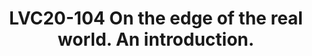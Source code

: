 ---
categories:
- lvc20
description: Raspberry Pis have been there like forever, and have sold like hot cakes
  for 8 years now. Lots of people have done very ambitious projects (self-driving
  robots, anyone?), and new ideas and projects surface every day. Be it building a
  supercomputer by stacking lots of SBCs, a bitcoin miner, a brewery system, home
  automation, a weather station, or any crazy idea, the only limit seems to be your
  imagination.<br><br>Of course, these little beasts can also be used as servers.
  For years, Docker has been used only on big servers, but after resin.io ported Docker
  to the Arm processor, everything changed.<br><br>Pretty cool to be able to run Docker
  on that kind of mini machines, but what kind of service could you run on Docker
  with so little memory? Lots of things in fact…<br><br>And what if you could get
  the best of both worlds? What could you do with a machine able to interact with
  hardware (🌡️, 📹 , 🚦) thanks to Docker? Could you transform your Raspberry Pi into
  an edge computing node, an IoT on steroids 💪 , or anything in between?
image: /assets/images/featured-images/lvc20/LVC20-104.png
session_id: LVC20-104
session_room: '[Track 1] IoT/Edge/Embedded'
session_slot:
  end_time: 2020-09-22 12:40
  start_time: 2020-09-22 12:15
session_speakers:
- speaker_bio: 'Father of two, husband of one, geek in denial, fond of handheld devices
    since 1989, beekeepeer and permie. #Linux #Android #Docker #ARMV8 #IOT&lt;br&gt;&lt;br&gt;Joined
    Worldline in 1999.&lt;br&gt;Currently works as an continuous integration for mobile
    development specialist in a transversal unit.&lt;br&gt;Fond of Linux and open
    source, hand-held devices (SBC…).&lt;br&gt;Also interested in new techniques in
    gardening, woodworking by hand, bike commuting and tons of other subjects.&lt;br&gt;Disguised
    as taciturn, but a chatterbox.&lt;br&gt;&lt;br&gt;Trying to push the use of ARM
    Socs in his job and everywhere else…'
  speaker_company: Worldline
  speaker_image: http://avatars.sched.co/0/a8/10468624/avatar.jpg.320x320px.jpg?d8d
  speaker_name: Bruno Verachten
  speaker_position: Hacker in Residence
  speaker_role: attendee, speaker
session_track: IoT and Embedded
tag: session
tags: IoT and Embedded
title: LVC20-104 On the edge of the real world. An introduction.
---